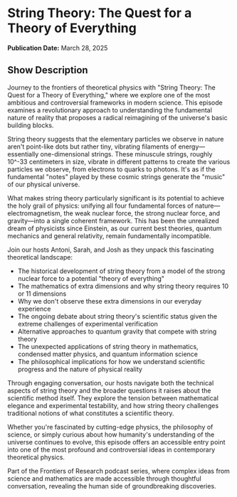 # String Theory: The Quest for a Theory of Everything
**Publication Date:** March 28, 2025


## Show Description

Journey to the frontiers of theoretical physics with "String Theory: The Quest for a Theory of Everything," where we explore one of the most ambitious and controversial frameworks in modern science. This episode examines a revolutionary approach to understanding the fundamental nature of reality that proposes a radical reimagining of the universe's basic building blocks.

String theory suggests that the elementary particles we observe in nature aren't point-like dots but rather tiny, vibrating filaments of energy—essentially one-dimensional strings. These minuscule strings, roughly 10^-33 centimeters in size, vibrate in different patterns to create the various particles we observe, from electrons to quarks to photons. It's as if the fundamental "notes" played by these cosmic strings generate the "music" of our physical universe.

What makes string theory particularly significant is its potential to achieve the holy grail of physics: unifying all four fundamental forces of nature—electromagnetism, the weak nuclear force, the strong nuclear force, and gravity—into a single coherent framework. This has been the unrealized dream of physicists since Einstein, as our current best theories, quantum mechanics and general relativity, remain fundamentally incompatible.

Join our hosts Antoni, Sarah, and Josh as they unpack this fascinating theoretical landscape:

- The historical development of string theory from a model of the strong nuclear force to a potential "theory of everything"
- The mathematics of extra dimensions and why string theory requires 10 or 11 dimensions
- Why we don't observe these extra dimensions in our everyday experience
- The ongoing debate about string theory's scientific status given the extreme challenges of experimental verification
- Alternative approaches to quantum gravity that compete with string theory
- The unexpected applications of string theory in mathematics, condensed matter physics, and quantum information science
- The philosophical implications for how we understand scientific progress and the nature of physical reality

Through engaging conversation, our hosts navigate both the technical aspects of string theory and the broader questions it raises about the scientific method itself. They explore the tension between mathematical elegance and experimental testability, and how string theory challenges traditional notions of what constitutes a scientific theory.

Whether you're fascinated by cutting-edge physics, the philosophy of science, or simply curious about how humanity's understanding of the universe continues to evolve, this episode offers an accessible entry point into one of the most profound and controversial ideas in contemporary theoretical physics.

Part of the Frontiers of Research podcast series, where complex ideas from science and mathematics are made accessible through thoughtful conversation, revealing the human side of groundbreaking discoveries. 